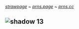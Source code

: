 [*strawpage*](https://walkingc0rpze-pc.straw.page/) ~ [*prns.page*](https://en.pronouns.page/@veiledsecrets) ~ [*prns.cc*](https://pronouns.cc/@ANTI-HERO.)


![shadow 13](https://github.com/user-attachments/assets/729aab38-e251-4498-a538-84ce7c7017c1)
---
